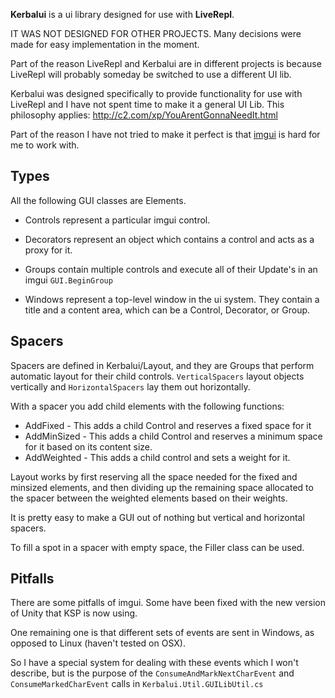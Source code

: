 ﻿**Kerbalui** is a ui library designed for use with **LiveRepl**.

IT WAS NOT DESIGNED FOR OTHER PROJECTS. Many decisions were made for easy implementation in the moment. 

Part of the reason LiveRepl and Kerbalui are in different projects is because LiveRepl will probably someday be switched to use a different UI lib. 

Kerbalui was designed specifically to provide functionality for use with LiveRepl and I have not spent time to make it a general UI Lib. This philosophy applies: http://c2.com/xp/YouArentGonnaNeedIt.html

Part of the reason I have not tried to make it perfect is that [imgui](https://docs.unity3d.com/Manual/GUIScriptingGuide.html) is hard for me to work with.

## Types
All the following GUI classes are Elements.

- Controls represent a particular imgui control.

- Decorators represent an object which contains a control and acts as a proxy for it.

- Groups contain multiple controls and execute all of their Update's in an imgui `GUI.BeginGroup`

- Windows represent a top-level window in the ui system. They contain a title and a content area, which can be a Control, Decorator, or Group.

## Spacers
Spacers are defined in Kerbalui/Layout, and they are Groups that perform automatic layout for their child controls.
`VerticalSpacers` layout objects vertically and `HorizontalSpacers` lay them out horizontally.

With a spacer you add child elements with the following functions:
- AddFixed - This adds a child Control and reserves a fixed space for it
- AddMinSized - This adds a child Control and reserves a minimum space for it based on its content size.
- AddWeighted - This adds a child control and sets a weight for it.

Layout works by first reserving all the space needed for the fixed and minsized elements, and then dividing up the remaining space allocated to the spacer between the weighted elements based on their weights.

It is pretty easy to make a GUI out of nothing but vertical and horizontal spacers.

To fill a spot in a spacer with empty space, the Filler class can be used.

## Pitfalls
There are some pitfalls of imgui. Some have been fixed with the new version of Unity that KSP is now using.

One remaining one is that different sets of events are sent in Windows, as opposed to Linux (haven't tested on OSX).

So I have a special system for dealing with these events which I won't describe, but is the purpose of the `ConsumeAndMarkNextCharEvent` and `ConsumeMarkedCharEvent` calls in `Kerbalui.Util.GUILibUtil.cs`